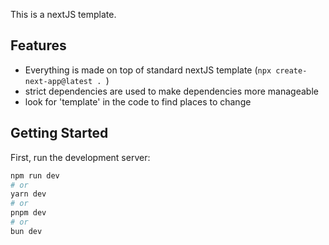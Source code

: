 This is a nextJS template. 

## Features

- Everything is made on top of standard nextJS template (`npx create-next-app@latest . `)
- strict dependencies are used to make dependencies more manageable
- look for 'template' in the code to find places to change  



## Getting Started

First, run the development server:

```bash
npm run dev
# or
yarn dev
# or
pnpm dev
# or
bun dev
```
